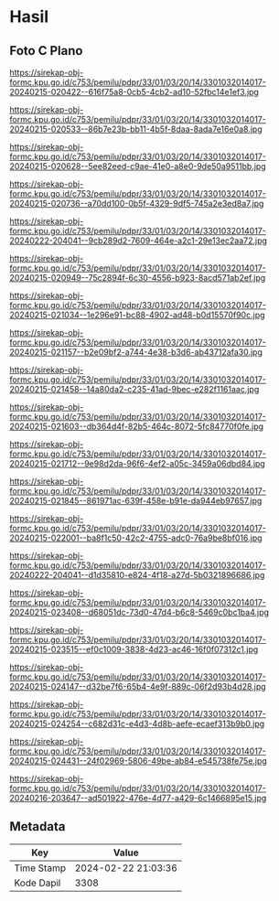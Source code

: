 # Hasil

## Foto C Plano

https://sirekap-obj-formc.kpu.go.id/c753/pemilu/pdpr/33/01/03/20/14/3301032014017-20240215-020422--616f75a8-0cb5-4cb2-ad10-52fbc14e1ef3.jpg

https://sirekap-obj-formc.kpu.go.id/c753/pemilu/pdpr/33/01/03/20/14/3301032014017-20240215-020533--86b7e23b-bb11-4b5f-8daa-8ada7e16e0a8.jpg

https://sirekap-obj-formc.kpu.go.id/c753/pemilu/pdpr/33/01/03/20/14/3301032014017-20240215-020628--5ee82eed-c9ae-41e0-a8e0-9de50a9511bb.jpg

https://sirekap-obj-formc.kpu.go.id/c753/pemilu/pdpr/33/01/03/20/14/3301032014017-20240215-020736--a70dd100-0b5f-4329-9df5-745a2e3ed8a7.jpg

https://sirekap-obj-formc.kpu.go.id/c753/pemilu/pdpr/33/01/03/20/14/3301032014017-20240222-204041--9cb289d2-7609-464e-a2c1-29e13ec2aa72.jpg

https://sirekap-obj-formc.kpu.go.id/c753/pemilu/pdpr/33/01/03/20/14/3301032014017-20240215-020949--75c2894f-6c30-4556-b923-8acd571ab2ef.jpg

https://sirekap-obj-formc.kpu.go.id/c753/pemilu/pdpr/33/01/03/20/14/3301032014017-20240215-021034--1e296e91-bc88-4902-ad48-b0d15570f90c.jpg

https://sirekap-obj-formc.kpu.go.id/c753/pemilu/pdpr/33/01/03/20/14/3301032014017-20240215-021157--b2e09bf2-a744-4e38-b3d6-ab43712afa30.jpg

https://sirekap-obj-formc.kpu.go.id/c753/pemilu/pdpr/33/01/03/20/14/3301032014017-20240215-021458--14a80da2-c235-41ad-9bec-e282f1161aac.jpg

https://sirekap-obj-formc.kpu.go.id/c753/pemilu/pdpr/33/01/03/20/14/3301032014017-20240215-021603--db364d4f-82b5-464c-8072-5fc84770f0fe.jpg

https://sirekap-obj-formc.kpu.go.id/c753/pemilu/pdpr/33/01/03/20/14/3301032014017-20240215-021712--9e98d2da-96f6-4ef2-a05c-3459a06dbd84.jpg

https://sirekap-obj-formc.kpu.go.id/c753/pemilu/pdpr/33/01/03/20/14/3301032014017-20240215-021845--861971ac-639f-458e-b91e-da944eb97657.jpg

https://sirekap-obj-formc.kpu.go.id/c753/pemilu/pdpr/33/01/03/20/14/3301032014017-20240215-022001--ba8f1c50-42c2-4755-adc0-76a9be8bf016.jpg

https://sirekap-obj-formc.kpu.go.id/c753/pemilu/pdpr/33/01/03/20/14/3301032014017-20240222-204041--d1d35810-e824-4f18-a27d-5b0321896686.jpg

https://sirekap-obj-formc.kpu.go.id/c753/pemilu/pdpr/33/01/03/20/14/3301032014017-20240215-023408--d68051dc-73d0-47d4-b6c8-5469c0bc1ba4.jpg

https://sirekap-obj-formc.kpu.go.id/c753/pemilu/pdpr/33/01/03/20/14/3301032014017-20240215-023515--ef0c1009-3838-4d23-ac46-16f0f07312c1.jpg

https://sirekap-obj-formc.kpu.go.id/c753/pemilu/pdpr/33/01/03/20/14/3301032014017-20240215-024147--d32be7f6-65b4-4e9f-889c-06f2d93b4d28.jpg

https://sirekap-obj-formc.kpu.go.id/c753/pemilu/pdpr/33/01/03/20/14/3301032014017-20240215-024254--c682d31c-e4d3-4d8b-aefe-ecaef313b9b0.jpg

https://sirekap-obj-formc.kpu.go.id/c753/pemilu/pdpr/33/01/03/20/14/3301032014017-20240215-024431--24f02969-5806-49be-ab84-e545738fe75e.jpg

https://sirekap-obj-formc.kpu.go.id/c753/pemilu/pdpr/33/01/03/20/14/3301032014017-20240216-203647--ad501922-476e-4d77-a429-6c1466895e15.jpg


## Metadata

| Key        | Value               |
| ---------- | ------------------- |
| Time Stamp | 2024-02-22 21:03:36 |
| Kode Dapil | 3308                |




